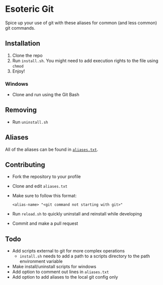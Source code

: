 # Esoteric Git
Spice up your use of git with these aliases for common (and less common) git commands.

## Installation
1. Clone the repo
2. Run `install.sh`. You might need to add execution rights to the file using `chmod`
3. Enjoy!

### Windows
- Clone and run using the Git Bash

## Removing
- Run `uninstall.sh`

## Aliases
All of the aliases can be found in [`aliases.txt`](https://github.com/mertyn/esoteric-git/blob/main/aliases.txt).

## Contributing
- Fork the repository to your profile
- Clone and edit `aliases.txt`
- Make sure to follow this format:

  ```
  <alias-name> "<git command not starting with git>"
  ```
- Run `reload.sh` to quickly uninstall and reinstall while developing
- Commit and make a pull request

## Todo
- Add scripts external to git for more complex operations
  - `install.sh` needs to add a path to a scripts directory to the path environment variable
- Make install/uninstall scripts for windows
- Add option to comment out lines in `aliases.txt`
- Add option to add aliases to the local git config only
